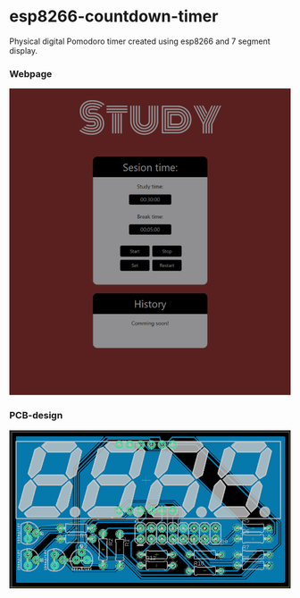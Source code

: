 # esp8266-countdown-timer

Physical digital Pomodoro timer created using esp8266 and 7 segment display.

### Webpage 
![Semantic description of image](https://github.com/Cyberdom123/Esp8266-countdown-timer/blob/main/imag/page.png "Webpage")

### PCB-design
![Semantic description of image](https://github.com/Cyberdom123/Esp8266-countdown-timer/blob/main/imag/PCB.png "PCB-design")
